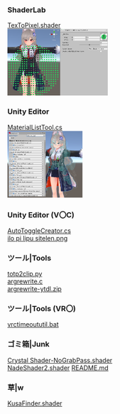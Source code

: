 ### ShaderLab
[TexToPixel.shader](TexToPixel.shader)<br>
[<img src="img/FTSDVxBUUAAwBiB.png" height=150>](img/FTSDVxBUUAAwBiB.png)
### Unity Editor
[MaterialListTool.cs](MaterialListTool.cs)<br>
[<img src="img/FTM2NR2aAAAz1mJ.png" height=150>](img/FTM2NR2aAAAz1mJ.png)
### Unity Editor (V〇C)
[AutoToggleCreator.cs](AutoToggleCreator.cs)<br>
[ilo pi lipu sitelen.png](ilo%20pi%20lipu%20sitelen.png)
### ツール|Tools
[totp2clip.py](totp2clip.py)<br>
[argrewrite.c](argrewrite.c)<br>
[argrewrite-ytdl.zip](argrewrite-ytdl.zip)
### ツール|Tools (VR〇)
[vrctimeoututil.bat](vrctimeoututil.bat)
### ゴミ箱|Junk
[Crystal Shader-NoGrabPass.shader](Crystal%20Shader-NoGrabPass.shader)<br>
[NadeShader2.shader](NadeShader2.shader)
[README.md](README.md)
### 草|w
[KusaFinder.shader](KusaFinder.shader)
